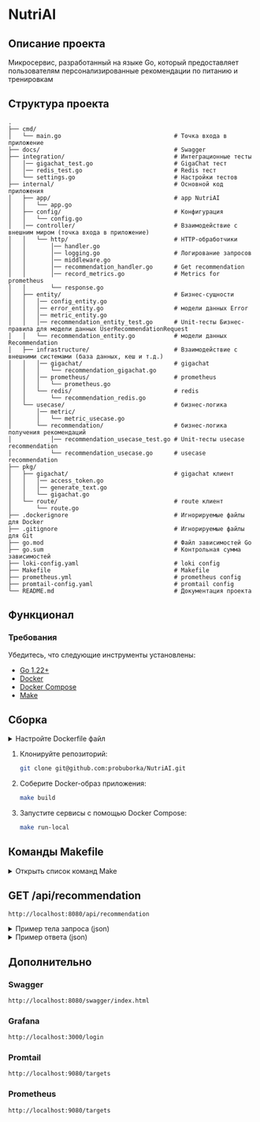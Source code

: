 # NutriAI
## Описание проекта
Микросервис, разработанный на языке Go, который предоставляет пользователям персонализированные рекомендации по питанию и тренировкам

## Структура проекта
```plaintext
.
├── cmd/
│   └── main.go                                # Точка входа в приложение
├── docs/                                      # Swagger
├── integration/                               # Интеграционные тесты
│   │── gigachat_test.go                       # GigaChat тест
│   │── redis_test.go                          # Redis тест
│   └── settings.go                            # Настройки тестов
├── internal/                                  # Основной код приложения
│   ├── app/                                   # app NutriAI
│   │   └── app.go
│   ├── config/                                # Конфигурация
│   │   └── config.go
│   │── controller/                            # Взаимодействие с внешним миром (точка входа в приложение)
│   │   └── http/                              # HTTP-обработчики
│   │       │── handler.go
│   │       │── logging.go                     # Логирование запросов
│   │       │── middleware.go            
│   │       │── recommendation_handler.go      # Get recommendation
│   │       │── record_metrics.go              # Metrics for prometheus
│   │       └── response.go
│   ├── entity/                                # Бизнес-сущности
│   │   │── config_entity.go 
│   │   │── error_entity.go                    # модели данных Error                
│   │   │── metric_entity.go                       
│   │   │── recommendation_entity_test.go      # Unit-тесты Бизнес-правила для модели данных UserRecommendationRequest
│   │   └── recommendation_entity.go           # модели данных Recommendation
│   ├── infrastructure/                        # Взаимодействие с внешними системами (база данных, кеш и т.д.)
│   │   │── gigachat/                          # gigachat
│   │   │   └── recommendation_gigachat.go    
│   │   │── prometheus/                        # prometheus
│   │   │   └── prometheus.go
│   │   └── redis/                             # redis
│   │       └── recommendation_redis.go
│   └── usecase/                               # бизнес-логика
│       │── metric/                           
│       │   └── metric_usecase.go    
│       └── recommendation/                    # бизнес-логика получения рекомендаций
│           │── recommendation_usecase_test.go # Unit-тесты usecase recommendation
│           └── recommendation_usecase.go      # usecase recommendation
├── pkg/
│   ├── gigachat/                              # gigachat клиент
│   │   │── access_token.go
│   │   │── generate_text.go
│   │   └── gigachat.go
│   └── route/                                 # route клиент
│       └── route.go
├── .dockerignore                              # Игнорируемые файлы для Docker
├── .gitignore                                 # Игнорируемые файлы для Git
├── go.mod                                     # Файл зависимостей Go
├── go.sum                                     # Контрольная сумма зависимостей
├── loki-config.yaml                           # loki config
├── Makefile                                   # Makefile
├── prometheus.yml                             # prometheus config
├── promtail-config.yaml                       # promtail config
└── README.md                                  # Документация проекта
```

## Функционал

### Требования

Убедитесь, что следующие инструменты установлены:

- [Go 1.22+](https://golang.org/dl/)
- [Docker](https://www.docker.com/products/docker-desktop)
- [Docker Compose](https://docs.docker.com/compose/install/)
- [Make](https://www.gnu.org/software/make/)

## Сборка

<details>
  <summary>Настройте Dockerfile файл</summary>

```bash  
ENV NUTRIAI_PORT=8080

ENV API_KEY=<your_key_gigachat>

ENV REDIS_HOST=redis

ENV REDIS_PORT=6379

ENV LOG_FILE=./var/log/app.log
```
 </details>

1. Клонируйте репозиторий:

    ```bash
    git clone git@github.com:probuborka/NutriAI.git
    ```

2. Соберите Docker-образ приложения:

    ```bash
    make build
    ```

3. Запустите сервисы с помощью Docker Compose:

    ```bash
    make run-local
    ```
## Команды Makefile

<details>
  <summary>Открыть список команд Make</summary>

- **Собрать Docker-образ приложения**:

    ```bash
    make build
    ```

- **Запустить все сервисы с использованием docker-compose**:

    ```bash
    make run-local
    ```

- **Остановить и удалить все контейнеры**:

    ```bash
    make down
    ```

- **Перезапустить все контейнеры**:

    ```bash
    make restart
    ```

</details>


## GET /api/recommendation

```bash
http://localhost:8080/api/recommendation
 ```

<details>
  <summary>Пример тела запроса (json)</summary>

```json
{
  "user_id": "123456789",
  "user_name": "Евгений",
  "user_data": {
    "profile": {
      "age": 39,
      "gender": "male", // варианты: female male
      "weight_kg": 140,
      "height_cm": 186,
      "fitness_level": "beginner" // варианты: beginner intermediate advanced
    },
    "goals": {
      "primary_goal": "weight_loss", // варианты: weight_loss muscle_toning maintenance
      "secondary_goal": "muscle_toning", // варианты: weight_loss muscle_toning maintenance
      "target_weight_kg": 90,
      "timeframe_weeks": 40
    },
    "preferences": {
      "diet_type": "balanced", // варианты: vegan keto low_carb balanced
      "allergies": ["орехи", "моллюски"], // варианты: перечисление
      "preferred_cuisines": ["средиземноморский", "азиатский"], // варианты: перечисление
      "workout_preferences": ["йога", "силовая тренировка", "кардио"]  // варианты: перечисление
    },
    "lifestyle": {
      "activity_level": "moderate", // варианты: sedentary, light, moderate, active, very_active
      "daily_calorie_intake": 1800,
      "workout_availability_days_per_week": 4,
      "average_sleep_hours": 7
    },
    "medical_restrictions": {
      "has_injuries": true,
      "injury_details": ["травма колена"], // варианты: перечисление
      "chronic_conditions": ["none"]
    }
  },
  "request_details": {
    "service_type": "fitness_nutrition_recommendations",
    "output_format": "weekly_plan", // варианты: daily_plan, weekly_plan, general_advice
    "language": "ru" // варианты: ru, en
  }
}
```

</details>

<details>
  <summary>Пример ответа (json)</summary>

```json
{
    "recommendations": "Евгений, исходя из предоставленной информации, я могу предложить вам следующий план действий для достижения ваших целей.\n\n### Ваша Цель:\n- Потеря веса (Primary Goal)\n- Укрепление мышц (Secondary Goal)\n- Целевой вес: 90 кг\n- Срок реализации: 40 недель\n\n### Индивидуальные Предпочтения и Ограничения:\n- Тип диеты: Сбалансированная диета\n- Аллергии: Орехи, Моллюски\n- Предпочитаемые кухни: Средиземноморская, Азиатская\n- Физическая активность: Йога, Силовые Тренировки, Кардиотренировки\n- Образ жизни: Умеренно активный\n- Ежедневное потребление калорий: 1800 ккал\n- Доступность тренировок: 4 дня в неделю\n- Среднее количество сна: 7 часов\n- Хронические заболевания отсутствуют\n- Травмы: Травма колена\n\n### Рекомендации по Питанию:\n- **Основные принципы питания**:\n  1. Придерживайтесь сбалансированной диеты, включающей все основные группы продуктов.\n  2. Обеспечьте достаточное количество белка для поддержания мышечной массы (примерно 1,6-2 г/кг массы тела).\n  3. Контролируйте общее количество потребляемых калорий, чтобы обеспечить дефицит для потери веса.\n  4. Избегайте чрезмерного потребления насыщенных жиров и трансжиров.\n  5. Пейте достаточно воды в течение дня.\n\n- **Меню на неделю**:\n    - Завтрак: Омлет с овощами и цельнозерновой тост\n    - Перекус: Греческий йогурт с фруктами\n    - Обед: Куриный салат с авокадо и зеленью\n    - Полдник: Горсть орехов или семян\n    - Ужин: Рыба на гриле с овощами\n    - Перед сном: Протеиновый коктейль или творог\n\n### Рекомендации по Физической Активности:\n- **Силовые Тренировки**:\n  1. Выполняйте силовые упражнения 2-3 раза в неделю, уделяя особое внимание ногам и корпусу (например, приседания, выпады, тяги, жимы лежа).\n  2. Используйте базовые многосуставные упражнения для максимального эффекта.\n  3. Включите суперсеты и дропсеты для увеличения интенсивности тренировок.\n\n- **Кардиотренировки**:\n  1. Включайте кардиоупражнения средней интенсивности 2-3 раза в неделю (например, бег трусцой, плавание, велотренажер).\n  2. Старайтесь выполнять кардио после силовой тренировки для повышения эффективности сжигания жира.\n\n- **Йога**:\n  1. Практикуйте йогу 1-2 раза в неделю для улучшения гибкости и снятия стресса.\n  2. Добавьте дыхательные практики и медитацию для расслабления и восстановления.\n\n- **Восстановление**:\n  1. Обеспечьте достаточный отдых между тренировками, особенно если у вас травма колена.\n  2. Следите за сигналами своего организма и не перегружайте себя.\n\n### Примерная Программа Тренировок на Неделю:\nПонедельник: Силовая тренировка ног и корпуса\nВторник: Кардио (бег трусцой)\nСреда: Йога\nЧетверг: Силовая тренировка верхней части тела\nПятница: Кардио (велотренажер)\nСуббота: День отдыха или легкая растяжка\nВоскресенье: Силовая тренировка всего тела\n\nЭтот план является лишь ориентировочным и может быть адаптирован под ваши индивидуальные потребности и предпочтения. Если у вас есть какие-либо вопросы или нужна дополнительная помощь, пожалуйста, обращайтесь!"
}
```

</details>

## Дополнительно

### Swagger

```bash
http://localhost:8080/swagger/index.html
 ```

### Grafana

```bash
http://localhost:3000/login
 ```

### Promtail

```bash
http://localhost:9080/targets
 ```

### Prometheus

```bash
http://localhost:9080/targets
 ```